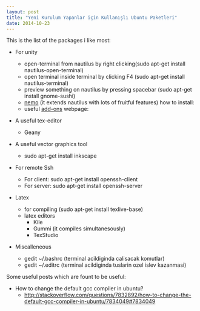 ```yaml
---
layout: post
title: "Yeni Kurulum Yapanlar için Kullanışlı Ubuntu Paketleri"
date: 2014-10-23
---
```


This is the list of the packages i like most:

- For unity
  - open-terminal from nautilus by right clicking(sudo apt-get install nautilus-open-terminal)
  - open terminal inside terminal by clicking F4 (sudo apt-get install nautilus-terminal)
  - preview something on nautilus by pressing spacebar (sudo apt-get install gnome-sushi)
  - [nemo](http://www.webupd8.org/2013/10/install-nemo-with-unity-patches-and.html) (it extends nautilus with lots of fruitful features) how to install:
  - useful [add-ons](http://www.tuxgarage.com/2011/11/must-have-nautilus-extensions-tweaks.html) webpage:
- A useful tex-editor
  - Geany
- A useful vector graphics tool
  - sudo apt-get install inkscape

- For remote Ssh
  - For client: sudo apt-get install openssh-client
  - For server: sudo apt-get install openssh-server

- Latex
  - for compiling (sudo apt-get install texlive-base)
  - latex editors
    - Kile
    - Gummi (it compiles simultanesously)
    - TexStudio
- Miscalleneous
  - gedit ~/.bashrc (terminal acildiginda calisacak komutlar)
  - gedit ~/.editrc (terminal acildiginda tuslarin ozel islev kazanmasi)

Some useful posts which are fount to be useful:

- How to change the default gcc compiler in ubuntu?
  - http://stackoverflow.com/questions/7832892/how-to-change-the-default-gcc-compiler-in-ubuntu/7834049#7834049